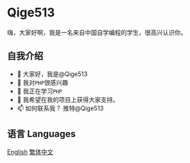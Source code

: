 # Qige513
 
嗨，大家好啊，我是一名来自中国自学编程的学生，很高兴认识你。

## 自我介绍
 
- 👋 大家好，我是@Qige513
- 👀 我对`PHP`很感兴趣
- 🌱 我正在学习`PHP`
- 💞️ 我希望在我的项目上获得大家支持。
- 📫 如何联系我？ 推特@Qige513

<!---
Qige513/Qige513 is a ✨ special ✨ repository because its `README.md` (this file) appears on your GitHub profile.
You can click the Preview link to take a look at your changes.
--->

 ## 语言 Languages
 
 [English](/README-en.md)
 [繁体中文](/README-Zh-Hant.md)
